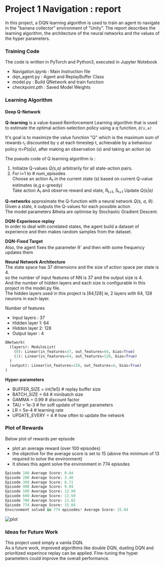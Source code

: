 # Project 1 Navigation : report

In this project, a DQN learning algorithm is used to train an agent to navigate in the "banana collector" environment of "Unity".
The report describes the learning algorithm, the architecture of the neural networks and the values of the hyper parameters.

### Training Code
The code is written in PyTorch and Python3, executed in Jupyter Notebook
- Navigation.ipynb	: Main Instruction file
- dqn_agent.py	: Agent and ReplayBuffer Class
- model.py	: Build QNetwork and train function
- checkpoint.pth : Saved Model Weights


### Learning Algorithm
#### Deep Q-Network

**Q-learning** is a value-based Reinforcement Learning algorithm that is used to estimate the optimal action-selection policy using a q function, *`Q(s,a)`*

It's goal is to maximize the value function "Q" which is the maximum sum of rewards r<sub>t</sub> discounted by &gamma; at each timestep t, achievable by a behaviour policy *&pi;=P(a|s)*, after making an
observation (s) and taking an action (a)

The pseudo code of Q learning algorithm is :
1. Initialze Q-values *Q(s,a)* arbitrarily for all state-action pairs.
2. For i=1 to # num_episodes <br/>
  Choose an action A<sub>t</sub> in the current state (s) based on current Q-value estimates (e,g &epsilon;-greedy) </br>
  Take action A<sub>t</sub> and observe reward and state, R<sub>t+1</sub>, S<sub>t+1</sub>
  Update *Q(s|a)* <br/>
  
**Q-networks** approximate the Q-function with a neural network *Q(s, a, θ)*. 
Given a state, it outputs the Q-values for each possible action <br/>
The model parameters &theta are optimise by Stochastic Gradient Descent.

**DQN-Experience replay**<br/>
In order to deal with correlated states, the agent build a dataset of experience and then makes random samples from
the dataset.<br/>

**DQN-Fixed Target** <br/>
Also, the agent fixes the parameter &theta;<sup>-</sup> and then with some frequency updates them<br/>

**Neural Network Architecture**<br/>
The state space has 37 dimensions and the size of action space per state is 4.<br/>
so the number of input features of NN is 37 and the output size is 4.<br/>
And the number of hidden layers and each size is configurable in this project in the model.py file.<br/>
The hidden layers used in this project is [64,128] ie, 2 layers with 64, 128 neurons in each layer. <br/>

Number of features
* Input layers : 37
* Hidden layer 1: 64
* Hidden layer 2: 128
* Output layer : 4

~~~python
QNetwork(
  (layers): ModuleList(
    (0): Linear(in_features=37, out_features=64, bias=True)
    (1): Linear(in_features=64, out_features=128, bias=True)
  )
  (output): Linear(in_features=128, out_features=4, bias=True)
)
~~~

**Hyper-parameters**<br/>

- BUFFER_SIZE = int(1e5)  # replay buffer size
- BATCH_SIZE = 64         # minibatch size
- GAMMA = 0.99            # discount factor
- TAU = 1e-3              # for soft update of target parameters
- LR = 5e-4               # learning rate 
- UPDATE_EVERY = 4        # how often to update the network

### Plot of Rewards

Below plot of rewards per episode
- plot an average reward (over 100 episodes)
- the objective for the average score is set to 15 (above the minimum of 13 required to solve the environment)
- It shows this agent solve the environment in 774 episodes

~~~python
Episode 100	Average Score: 0.84
Episode 200	Average Score: 3.40
Episode 300	Average Score: 6.71
Episode 400	Average Score: 9.94
Episode 500	Average Score: 12.99
Episode 600	Average Score: 13.59
Episode 700	Average Score: 13.82
Episode 774	Average Score: 15.04
Environment solved in 774 episodes!	Average Score: 15.04
~~~
![plot](https://github.com/ealbenque/deep_RL-DQN/assets/137990986/4c1d5030-d6d8-4a14-a906-acf269cb4c62)

### Ideas for Future Work
This project used simply a vanila DQN.<br/>
As a future work, improved algorithms like double DQN, dueling DQN and prioritized experince replay can be applied.
Fine-tuning the hyper parameters could improve the overall performance.
